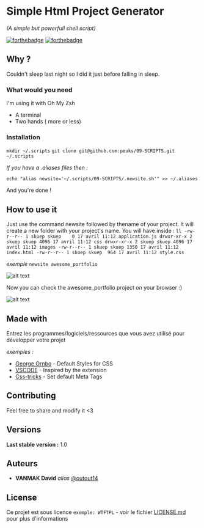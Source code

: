 # Simple Html Project Generator
_(A simple but powerfull shell script)_

[![forthebadge](http://forthebadge.com/images/badges/built-with-love.svg)](http://forthebadge.com)  [![forthebadge](http://forthebadge.com/images/badges/powered-by-electricity.svg)](http://forthebadge.com)



## Why ?

Couldn't sleep last night so I did it just before falling in sleep. 

### What would you need

I'm using it with Oh My Zsh 

- A terminal 
- Two hands ( more or less)

### Installation


``mkdir ~/.scripts``
``git clone git@github.com:peuks/09-SCRIPTS.git ~/.scripts`` 

_If you have a .aliases files then :_

``echo "alias newsite='~/.scripts/09-SCRIPTS/.newsite.sh'" >> ~/.aliases``

And you're done !

## How to use it

Just use the command newsite followed by thename of your project.
It will create a new folder with your project's name. 
You will have inside :
``ll
-rw-r--r-- 1 skuep skuep    0 17 avril 11:12 application.js
drwxr-xr-x 2 skuep skuep 4096 17 avril 11:12 css
drwxr-xr-x 2 skuep skuep 4096 17 avril 11:12 images
-rw-r--r-- 1 skuep skuep 1350 17 avril 11:12 index.html
-rw-r--r-- 1 skuep skuep  964 17 avril 11:12 style.css``


_exemple_
`newsite awesome_portfolio`        

![alt text](https://raw.githubusercontent.com/peuks/09-SCRIPTS/master/stt)

Now you can check the awesome_portfolio project on your browser :)

![alt text](https://raw.githubusercontent.com/peuks/09-SCRIPTS/master/browser)


## Made with

Entrez les programmes/logiciels/ressources que vous avez utilisé pour développer votre projet

_exemples :_
* [George Ornbo](https://shapeshed.com/default-styles-for-css/) - Default Styles for CSS
* [VSCODE](https://marketplace.visualstudio.com/items?itemName=sidthesloth.html5-boilerplate) - Inspired by the extension
* [Css-tricks](https://css-tricks.com/essential-meta-tags-social-media/) - Set default Meta Tags

## Contributing

Feel free to share and modify it <3 

## Versions
**Last stable version :** 1.0


## Auteurs

* **VANMAK David** _alias_ [@outout14](https://github.com/peuks)



## License

Ce projet est sous licence ``exemple: WTFTPL`` - voir le fichier [LICENSE.md](LICENSE.md) pour plus d'informations

